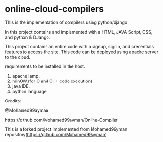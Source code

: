 # online-cloud-compilers
This is the implementation of compilers using python/django

In this project contains and implemented with a HTML, JAVA Script, CSS, and python & DJango.

This project contains an entire code with a signup, signin, and credentials features to access the site.
This code can be deployed using apache server to the cloud.

requirements to be installed in the host.

1) apache lamp.
2) minGW.(for C and C++ code execution)
3) java IDE.
4) python language.

Credits:

@Mohamed99ayman

https://github.com/Mohamed99ayman/Online-Compiler


This is a forked project implemented from Mohamed99yman repository(https://github.com/Mohamed99ayman)

